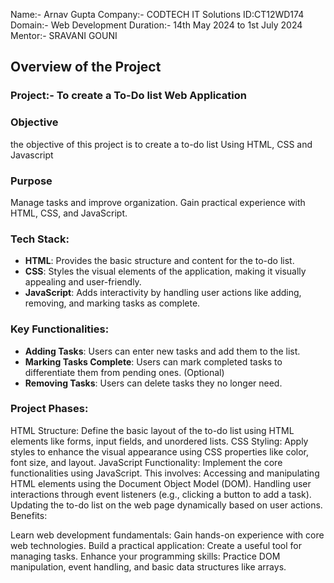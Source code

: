 Name:- Arnav Gupta
Company:- CODTECH IT Solutions
ID:CT12WD174
Domain:- Web Development 
Duration:- 14th May 2024 to 1st July 2024
Mentor:- SRAVANI GOUNI

## Overview of the Project

### Project:- To create a To-Do list Web Application

### Objective

the objective of this project is to create a to-do list Using HTML, CSS and Javascript

### Purpose

Manage tasks and improve organization.
Gain practical experience with HTML, CSS, and JavaScript.

### Tech Stack:

- **HTML**: Provides the basic structure and content for the to-do list.
- **CSS**: Styles the visual elements of the application, making it visually appealing and user-friendly.
- **JavaScript**: Adds interactivity by handling user actions like adding, removing, and marking tasks as complete.
  
### Key Functionalities:

- **Adding Tasks**: Users can enter new tasks and add them to the list.
- **Marking Tasks Complete**: Users can mark completed tasks to differentiate them from pending ones. (Optional)
- **Removing Tasks**: Users can delete tasks they no longer need.

### Project Phases:

HTML Structure: Define the basic layout of the to-do list using HTML elements like forms, input fields, and unordered lists.
CSS Styling: Apply styles to enhance the visual appearance using CSS properties like color, font size, and layout.
JavaScript Functionality: Implement the core functionalities using JavaScript. This involves:
Accessing and manipulating HTML elements using the Document Object Model (DOM).
Handling user interactions through event listeners (e.g., clicking a button to add a task).
Updating the to-do list on the web page dynamically based on user actions.
Benefits:

Learn web development fundamentals: Gain hands-on experience with core web technologies.
Build a practical application: Create a useful tool for managing tasks.
Enhance your programming skills: Practice DOM manipulation, event handling, and basic data structures like arrays.

